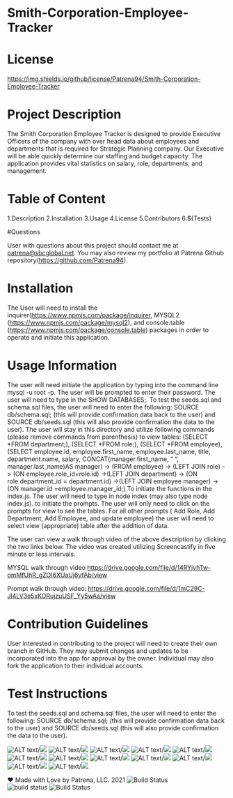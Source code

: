 # Smith-Corporation-Employee-Tracker
      
# License
   
https://img.shields.io/github/license/Patrena94/Smith-Corporation-Employee-Tracker


 # Project Description
The Smith Corporation Employee Tracker is designed to provide Executive Officers of the company with over head data about employees and departments that is required for Strategic Planning company.  Our Executive will be able quickly determine our staffing and budget capacity.  The application provides vital statistics on salary, role, departments, and management.   


 # Table of Content 
 1.Description
 2.Installation
 3.Usage
 4.License
 5.Contributors
 6.${Tests}

 #Questions  

 User with questions about this project should contact me at patrena@sbcglobal.net.  You may also review my portfolio at Patrena Github repository(https://github.com/Patrena94).
 

 
# Installation
  The User will need to install the inquirer(https://www.npmjs.com/package/inquirer, MYSQL2 (https://www.npmjs.com/package/mysql2), and console.table (https://www.npmjs.com/package/console.table) packages in order to operate and initiate this application. 


# Usage Information
 The user will need initiate the application by typing into the command line mysql -u root -p. The user will be prompted to enter their password.  The user will need to type in the SHOW DATABASES;. To test the seeds.sql and schema.sql files, the user will need to enter the following: SOURCE db/schema.sql; (this will provide confirmation data back to the user) and SOURCE db/seeds.sql (this will also provide confirmation the data to the user).  The user will stay in this directory and utilize following commands (please remove commands from parenthesis) to view tables: (SELECT *FROM department;), (SELECT *FROM role;), (SELECT *FROM employee), (SELECT employee.id, employee.first_name, employee.last_name, title, department.name, salary, CONCAT(manager.first_name, “ “, manager.last_name)AS manager) -> (FROM employee) -> (LEFT JOIN role) -> (ON employee.role_id=role.id) ->(LEFT JOIN department) -> (ON role.department_id = department.id) ->(LEFT JOIN employee manager) ->(ON manager.id =employee.manager_id;)
To initiate the functions in the index.js.  The user will need to type in node index (may also type node index.js). to initiate the prompts.  The user will only need to click on the prompts for view to see the tables.  For all other prompts ( Add Role, Add Department, Add Employee, and update employee) the user will need to select view (appropriate) table after the addition of data.

The user can view a walk through video of the above description by clicking the two links below. The video was created utilizing Screencastify in five minute or less intervals.


MYSQL walk through video
https://drive.google.com/file/d/14RYjvhTw-omMfUhR_gZOI6XUaUj6yfAb/view

Prompt walk through video:
https://drive.google.com/file/d/1mC29C-Jl4LV3e5xKORujzuUSF_Yy5wAa/view
 
 
  
# Contribution Guidelines
User interested in contributing to the project will need to create their own branch in GitHub.  They may submit changes and updates to be incorporated into the app for approval by the owner.  Individual may also fork the application to their individual accounts.  


# Test Instructions
To test the seeds.sql and schema.sql files, the user will need to enter the following: SOURCE db/schema.sql; (this will provide confirmation data back to the user) and SOURCE db/seeds.sql (this will also provide confirmation the data to the user).   

![ALT text](Slide1.GIF)/![](Slide1.GIF)
![ALT text](Slide2.GIF)/![](Slide2.GIF)
![ALT text](Slide3.GIF)/![](Slide3.GIF)
![ALT text](Slide4.GIF)/![](Slide4.GIF)
![ALT text](Slide5.GIF)/![](Slide5.GIF)
![ALT text](Slide6.GIF)/![](Slide6.GIF)
![ALT text](Slide7.GIF)/![](Slide7.GIF)
![ALT text](Slide8.GIF)/![](Slide8.GIF)
![ALT text](Slide9.GIF)/![](Slide9.GIF)
![ALT text](Slide10.GIF)/![](Slide10.GIF)
![ALT text](Slide11.GIF)/![](Slide11.GIF)
![ALT text](Slide12.GIF)/![](Slide12.GIF)

❤️ Made with Love by Patrena, LLC. 2021
![Build Status](https://img.shields.io/github/languages/top/Patrena94/Smith-Corporation-Work-Scheduler)  
![build status](https://img.shields.io/github/languages/top/Patrena94/Mobile-Drive-in-Theater)
![Build Status](https://img.shields.io/github/languages/top/Patrena94/Multi-City-Weather-Dashboard)
 